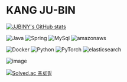 # KANG JU-BIN
[![JJBINY's GitHub stats](https://github-readme-stats.vercel.app/api?username=JJBINY&show_icons=true&theme=dracula)](https://github.com/anuraghazra/github-readme-stats)

![Java](https://img.shields.io/badge/Java-007396.svg?&style=for-the-badge&logo=Java&logoColor=white)
![Spring](https://img.shields.io/badge/Spring-6DB33F.svg?&style=for-the-badge&logo=Spring&logoColor=white)
![MySql](https://img.shields.io/badge/MySql-4479A1.svg?&style=for-the-badge&logo=MySql&logoColor=white)
![amazonaws](https://img.shields.io/badge/amazonaws-232F3E.svg?&style=for-the-badge&logo=amazonaws&logoColor=white)

![Docker](https://img.shields.io/badge/Docker-2496ED.svg?&style=for-the-badge&logo=Docker&logoColor=white)
![Python](https://img.shields.io/badge/Python-3776AB.svg?&style=for-the-badge&logo=Python&logoColor=white)
![PyTorch](https://img.shields.io/badge/PyTorch-EE4C2C.svg?&style=for-the-badge&logo=PyTorch&logoColor=white)
![elasticsearch](https://img.shields.io/badge/elasticsearch-005571.svg?&style=for-the-badge&logo=elasticsearch&logoColor=white)

![image](https://github.com/user-attachments/assets/c5d26335-ca77-4b33-819b-840ab56684e0)

[![Solved.ac
프로필](http://mazassumnida.wtf/api/generate_badge?boj=sisoya)](https://solved.ac/sisoya)
